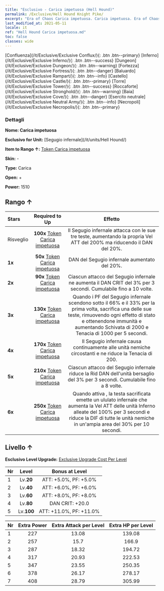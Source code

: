 ```yaml
---
title: "Esclusivo - Carica impetuosa (Hell Hound)"
permalink: /Exclusive/Hell Hound Knight Pike/
excerpt: "Era of Chaos Carica impetuosa. Carica impetuosa. Era of Chaos Esclusivo Carica impetuosa. Segugio infernale Esclusivo."
last_modified_at: 2021-05-11
locale: it
ref: "Hell Hound Carica impetuosa.md"
toc: false
classes: wide
---
```

 [Confluenza](/it/Exclusive/Exclusive Conflux/){: .btn .btn--primary} [Inferno](/it/Exclusive/Exclusive Inferno/){: .btn .btn--success} [Dungeon](/it/Exclusive/Exclusive Dungeon/){: .btn .btn--warning} [Fortezza](/it/Exclusive/Exclusive Fortress/){: .btn .btn--danger} [Baluardo](/it/Exclusive/Exclusive Rampart/){: .btn .btn--info} [Castello](/it/Exclusive/Exclusive Castle/){: .btn .btn--primary} [Torre](/it/Exclusive/Exclusive Tower/){: .btn .btn--success} [Roccaforte](/it/Exclusive/Exclusive Stronghold/){: .btn .btn--warning} [Baia](/it/Exclusive/Exclusive Cove/){: .btn .btn--danger} [Esercito neutrale](/it/Exclusive/Exclusive Neutral Army/){: .btn .btn--info} [Necropoli](/it/Exclusive/Exclusive Necropolis/){: .btn .btn--primary} 

### Dettagli
 **Nome: Carica impetuosa** 

 **Esclusivo for Unit:** [Segugio infernale](/it/units/Hell Hound/) 

 **Item to Rango ↑:** [Token Carica impetuosa](/ItemsIT/con_916/)

 **Skin:** -

 **Type:** Carica

 **Open:** +

 **Power:** 1510

## Rango ↑

  |     Stars    |  Required to Up | Effetto |
  |:-------------|:---------------:|:---------------:|
  |  Risveglio  | **100x** [Token Carica impetuosa](/ItemsIT/con_916/) | Il Segugio infernale attacca con le sue tre teste, aumentando la propria Vel ATT del 200% ma riducendo il DAN del 20%. |
  | **1x** <i class="fas fa-star"/> | **50x** [Token Carica impetuosa](/ItemsIT/con_916/) | DAN del Segugio infernale aumentato del 20%. |
  | **2x** <i class="fas fa-star"/> | **90x** [Token Carica impetuosa](/ItemsIT/con_916/) | Ciascun attacco del Segugio infernale ne aumenta il DAN CRIT del 3% per 3 secondi. Cumulabile fino a 10 volte. |
  | **3x** <i class="fas fa-star"/> | **130x** [Token Carica impetuosa](/ItemsIT/con_916/) | <Morto ma vivo> Quando i PF del Segugio infernale scendono sotto il 66% e il 33% per la prima volta, sacrifica una delle sue teste, rimuovendo ogni effetto di stato e ottenendone immunità e aumentando Schivata di 2000 e Tenacia di 1000 per 5 secondi. |
  | **4x** <i class="fas fa-star"/> | **170x** [Token Carica impetuosa](/ItemsIT/con_916/) | <Accensione> Il Segugio infernale causa continuamente <Combustione> alle unità nemiche circostanti e ne riduce la Tenacia di 200. |
  | **5x** <i class="fas fa-star"/> | **210x** [Token Carica impetuosa](/ItemsIT/con_916/) | Ciascun attacco del Segugio infernale riduce la Rid DAN dell'unità bersaglio del 3% per 3 secondi. Cumulabile fino a 8 volte. |
  | **6x** <i class="fas fa-star"/> | **250x** [Token Carica impetuosa](/ItemsIT/con_916/) | Quando attiva <Morto ma vivo>, la testa sacrificata emette un ululato infernale che aumenta la Vel ATT delle unità Inferno alleate del 100% per 3 secondi e riduce la DIF di tutte le unità nemiche in un'ampia area del 30% per 10 secondi. |


## Livello ↑
 **Esclusivo Level Upgrade:** [Exclusive Upgrade Cost Per Level](/Exclusive/ExclusiveUpgradeCostPerLevel/)

  |  Nr  |   Level  | Bonus at Level |
  |:-----|:--------:|:--------------:|
  | 1 | Lv.**20** | ATT: +5.0%, PF: +5.0% |
  | 2 | Lv.**40** | ATT: +6.0%, PF: +6.0% |
  | 3 | Lv.**60** | ATT: +8.0%, PF: +8.0% |
  | 4 | Lv.**80** | DAN CRIT: +20.0 |
  | 5 | Lv.**100** | ATT: +11.0%, PF: +11.0% |


  |  Nr  |  Extra Power | Extra Attack per Level | Extra HP per Level |
  |:-----|:--------:|:--------:|:--------:|
  | 1 | 227 | 13.08 | 139.08 |
  | 2 | 257 | 15.7 | 166.9 |
  | 3 | 287 | 18.32 | 194.72 |
  | 4 | 317 | 20.93 | 222.53 |
  | 5 | 347 | 23.55 | 250.35 |
  | 6 | 378 | 26.17 | 278.17 |
  | 7 | 408 | 28.79 | 305.99 |


